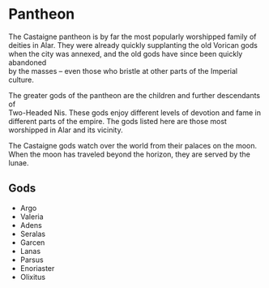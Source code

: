 # Pantheon

The Castaigne pantheon is by far the most popularly worshipped family of
deities in Alar.  They were already quickly supplanting the old Vorican gods
when the city was annexed, and the old gods have since been quickly abandoned  
by the masses – even those who bristle at other parts of the Imperial culture.

The greater gods of the pantheon are the children and further descendants of   
Two-Headed Nis.  These gods enjoy different levels of devotion and fame in     
different parts of the empire.  The gods listed here are those most worshipped 
in Alar and its vicinity.

The Castaigne gods watch over the world from their palaces on the moon.  When 
the moon has traveled beyond the horizon, they are served by the lunae.

## Gods

* Argo
* Valeria
* Adens
* Seralas
* Garcen
* Lanas
* Parsus
* Enoriaster
* Olixitus
